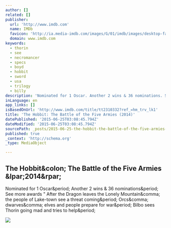 ```yaml
---
author: []
related: []
publisher:
  url: 'http://www.imdb.com'
  name: IMDb
  favicon: 'http://ia.media-imdb.com/images/G/01/imdb/images/desktop-favicon-2165806970._CB379390718_.ico'
  domain: www.imdb.com
keywords:
  - thorin
  - see
  - necromancer
  - specs
  - boyd
  - hobbit
  - sword
  - usa
  - trilogy
  - billy
description: 'Nominated for 1 Oscar. Another 2 wins & 36 nominations. See more awards " After the Dragon leaves the Lonely Mountain, the people of Lake-town see a threat coming. Orcs, dwarves, elves and people prepare for war. Bilbo sees Thorin going mad and tries to help.'
inLanguage: en
app_links: []
isBasedOnUrl: 'http://www.imdb.com/title/tt2310332?ref_=hm_trv_lk1'
title: 'The Hobbit: The Battle of the Five Armies (2014)'
datePublished: '2015-06-25T03:08:45.794Z'
dateModified: '2015-06-25T03:08:45.794Z'
sourcePath: _posts/2015-06-25-the-hobbit-the-battle-of-the-five-armies-2014.md
published: true
_context: 'http://schema.org'
_type: MediaObject

---
```

<article style=""><h1>The Hobbit&amp;colon; The Battle of the Five Armies &amp;lpar;2014&amp;rpar;</h1><p>Nominated for 1 Oscar&amp;period; Another 2 wins &amp; 36 nominations&amp;period; See more awards " After the Dragon leaves the Lonely Mountain&amp;comma; the people of Lake-town see a threat coming&amp;period; Orcs&amp;comma; dwarves&amp;comma; elves and people prepare for war&amp;period; Bilbo sees Thorin going mad and tries to help&amp;period;</p><img src="http://ia.media-imdb.com/images/M/MV5BODAzMDgxMDc1MF5BMl5BanBnXkFtZTgwMTI0OTAzMjE@._V1_UY1200_CR90,0,630,1200_AL_.jpg" /></article>